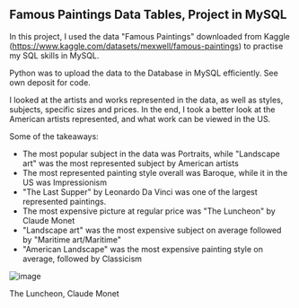 ## Famous Paintings Data Tables, Project in MySQL

In this project, I used the data "Famous Paintings" downloaded from Kaggle (https://www.kaggle.com/datasets/mexwell/famous-paintings) to practise my SQL skills in MySQL. 

Python was to upload the data to the Database in MySQL efficiently. See own deposit for code. 

I looked at the artists and works represented in the data, as well as styles, subjects, specific sizes and prices. In the end, I took a better look at the American artists represented, and what work can be viewed in the US.

Some of the takeaways:

- The most popular subject in the data was Portraits, while "Landscape art" was the most represented subject by American artists
- The most represented painting style overall was Baroque, while it in the US was Impressionism
- "The Last Supper" by Leonardo Da Vinci was one of the largest represented paintings.
- The most expensive picture at regular price was "The Luncheon" by Claude Monet
- "Landscape art" was the most expensive subject on average followed by "Maritime art/Maritime"
- "American Landscape" was the most expensive painting style on average, followed by Classicism


![image](https://github.com/ToriiX/SQL-Art_Paintings/assets/156717220/1fca8149-c7d0-492c-bdf7-2e2ea2b39f7e)


The Luncheon, Claude Monet
